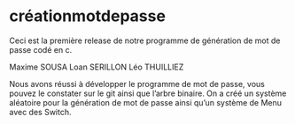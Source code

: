 # créationmotdepasse

Ceci est la première release de notre programme de génération de mot de passe codé en c.

Maxime SOUSA
Loan SERILLON
Léo THUILLIEZ

Nous avons réussi à développer le programme de mot de passe, vous pouvez le constater sur le git ainsi que l’arbre binaire. 
On a créé un système aléatoire pour la génération de mot de passe ainsi qu’un système de Menu avec des Switch.

